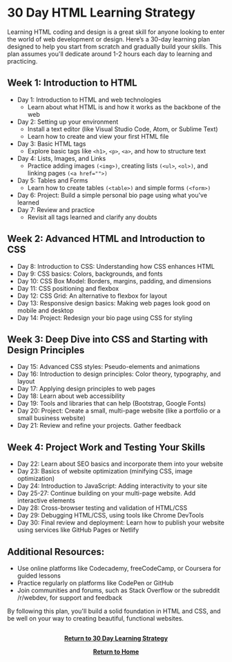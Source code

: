 # 30 Day HTML Learning Strategy

Learning HTML coding and design is a great skill for anyone looking to enter the world of web development or design. Here’s a 30-day learning plan designed to help you start from scratch and gradually build your skills. This plan assumes you'll dedicate around 1-2 hours each day to learning and practicing.

<h2>Week 1: Introduction to HTML</h2>

- Day 1: Introduction to HTML and web technologies
    - Learn about what HTML is and how it works as the backbone of the web
- Day 2: Setting up your environment
    - Install a text editor (like Visual Studio Code, Atom, or Sublime Text)
    - Learn how to create and view your first HTML file
- Day 3: Basic HTML tags
    - Explore basic tags like ```<h1>```, ```<p>```, ```<a>```, and how to structure text
- Day 4: Lists, Images, and Links
    - Practice adding images ```(<img>)```, creating lists ```(<ul>```, ```<ol>)```, and linking pages ```(<a href="">)```
- Day 5: Tables and Forms
    - Learn how to create tables ```(<table>)``` and simple forms ```(<form>)```
- Day 6: Project: Build a simple personal bio page using what you've learned
- Day 7: Review and practice
    - Revisit all tags learned and clarify any doubts

<h2>Week 2: Advanced HTML and Introduction to CSS</h2>

- Day 8: Introduction to CSS: Understanding how CSS enhances HTML
- Day 9: CSS basics: Colors, backgrounds, and fonts
- Day 10: CSS Box Model: Borders, margins, padding, and dimensions
- Day 11: CSS positioning and flexbox
- Day 12: CSS Grid: An alternative to flexbox for layout
- Day 13: Responsive design basics: Making web pages look good on mobile and desktop
- Day 14: Project: Redesign your bio page using CSS for styling

<h2>Week 3: Deep Dive into CSS and Starting with Design Principles</h2>

- Day 15: Advanced CSS styles: Pseudo-elements and animations
- Day 16: Introduction to design principles: Color theory, typography, and layout
- Day 17: Applying design principles to web pages
- Day 18: Learn about web accessibility
- Day 19: Tools and libraries that can help (Bootstrap, Google Fonts)
- Day 20: Project: Create a small, multi-page website (like a portfolio or a small business website)
- Day 21: Review and refine your projects. Gather feedback

<h2>Week 4: Project Work and Testing Your Skills</h2>

- Day 22: Learn about SEO basics and incorporate them into your website
- Day 23: Basics of website optimization (minifying CSS, image optimization)
- Day 24: Introduction to JavaScript: Adding interactivity to your site
- Day 25-27: Continue building on your multi-page website. Add interactive elements
- Day 28: Cross-browser testing and validation of HTML/CSS
- Day 29: Debugging HTML/CSS, using tools like Chrome DevTools
- Day 30: Final review and deployment: Learn how to publish your website using services like GitHub Pages or Netlify

<h2>Additional Resources:</h2>

- Use online platforms like Codecademy, freeCodeCamp, or Coursera for guided lessons
- Practice regularly on platforms like CodePen or GitHub
- Join communities and forums, such as Stack Overflow or the subreddit /r/webdev, for support and feedback

By following this plan, you'll build a solid foundation in HTML and CSS, and be well on your way to creating beautiful, functional websites.

<h2></h2>
<p align="center">
  <a href="https://github.com/rlangc/30-Day-Learning.git"><b>Return to 30 Day Learning Strategy</b></a>
<p align="center">
  <a href="https://github.com/rlangc/Test_RCL.git"><b>Return to Home</b></a>

